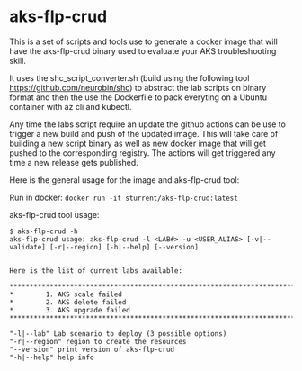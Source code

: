 # aks-flp-crud
This is a set of scripts and tools use to generate a docker image that will have the aks-flp-crud binary used to evaluate your AKS troubleshooting skill.

It uses the shc_script_converter.sh (build using the following tool https://github.com/neurobin/shc) to abstract the lab scripts on binary format and then the use the Dockerfile to pack everyting on a Ubuntu container with az cli and kubectl.

Any time the labs script require an update the github actions can be use to trigger a new build and push of the updated image. This will take care of building a new script binary as well as new docker image that will get pushed to the corresponding registry. The actions will get triggered any time a new release gets published.

Here is the general usage for the image and aks-flp-crud tool:

Run in docker: `docker run -it sturrent/aks-flp-crud:latest`

aks-flp-crud tool usage:
```
$ aks-flp-crud -h
aks-flp-crud usage: aks-flp-crud -l <LAB#> -u <USER_ALIAS> [-v|--validate] [-r|--region] [-h|--help] [--version]


Here is the list of current labs available:

*************************************************************************************
*        1. AKS scale failed
*        2. AKS delete failed
*        3. AKS upgrade failed
*************************************************************************************

"-l|--lab" Lab scenario to deploy (3 possible options)
"-r|--region" region to create the resources
"--version" print version of aks-flp-crud
"-h|--help" help info
```
